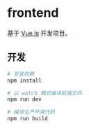 # frontend

基于 [Vue.js](https://cn.vuejs.org/) 开发项目。


## 开发

``` bash
# 安装依赖
npm install

# 以 watch 模式编译前端文件
npm run dev

# 编译生产环境代码
npm run build
```